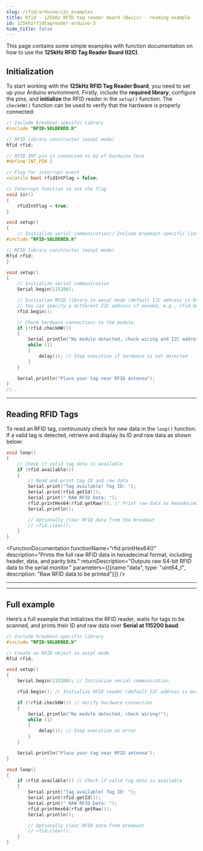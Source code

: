 ```yaml
---
slug: /rfid/arduino/i2c_examples
title: Rfid - 125kHz RFID tag reader board (Qwiic) - reading example
id: 125khzrfidtagreader-arduino-3
hide_title: false
---
```


This page contains some simple examples with function documentation on how to use the **125kHz RFID Tag Reader Board (I2C)**.

## Initialization

To start working with the **125kHz RFID Tag Reader Board**, you need to set up your Arduino environment. Firstly, include the **required library**, configure the pins, and **initialize** the RFID reader in the `setup()` function. The `checkHW()` function can be used to verify that the hardware is properly connected:

```cpp
// Include breakout-specific library
#include "RFID-SOLDERED.h"

// RFID library constructor (easyC mode)
Rfid rfid;

// RFID INT pin is connected to D2 of Dasduino Core
#define INT_PIN 2

// Flag for interrupt event
volatile bool rfidIntFlag = false;

// Interrupt function to set the flag
void isr()
{
    rfidIntFlag = true;
}

void setup()
{
    // Initialize serial communication// Include breakout-specific library
#include "RFID-SOLDERED.h"

// RFID library constructor (easyC mode)
Rfid rfid;
}

void setup()
{
    // Initialize serial communication
    Serial.begin(115200);

    // Initialize RFID library in easyC mode (default I2C address is 0x30)
    // You can specify a different I2C address if needed, e.g., rfid.begin(0x32);
    rfid.begin();

    // Check hardware connections to the module
    if (!rfid.checkHW())
    {
        Serial.println("No module detected, check wiring and I2C address!");
        while (1)
        {
            delay(1); // Stop execution if hardware is not detected
        }
    }

    Serial.println("Place your tag near RFID antenna");
}
//...
```

<FunctionDocumentation functionName="rfid.checkHW()" description="Checks whether the RFID module is properly connected and operational. This function verifies hardware connections and communication settings." returnDescription="Returns true: If hardware is detected and communication is successful. Returns false: If hardware is not detected or there is a communication issue." parameters={[]} />

---

## Reading RFID Tags

To read an RFID tag, continuously check for new data in the `loop()` function. If a valid tag is detected, retrieve and display its ID and raw data as shown below:

```cpp
void loop()
{
    // Check if valid tag data is available
    if (rfid.available())
    {
        // Read and print tag ID and raw data
        Serial.print("Tag available! Tag ID: ");
        Serial.print(rfid.getId());
        Serial.print(" RAW RFID Data: ");
        rfid.printHex64(rfid.getRaw()); // Print raw data as hexadecimal
        Serial.println();

        // Optionally clear RFID data from the breakout
        // rfid.clear();
    }
}
```

<FunctionDocumentation functionName="rfid.getId()" description="Retrieves the unique ID of the detected RFID tag." returnDescription="Returns an integer representing the unique ID of the tag." parameters={[]} />

<FunctionDocumentation
functionName="rfid.printHex64()"
description="Prints the full raw RFID data in hexadecimal format, including header, data, and parity bits."
returnDescription="Outputs raw 64-bit RFID data to the serial monitor."
parameters={[{name:"data", type: "uint64_t", description: "Raw RFID data to be printed"}]}
/>

---
<!-- <CenteredImage src="/img/rfid/qwiic_rfid.gif" alt="RFID (QWIIC)" caption="RFID (QWIIC)" /> -->

<CenteredImage src="/img/rfid/serialMonitorQWIIC.png" alt="Serial Monitor for RFID (QWIIC)" caption="Serial Monitor for RFID (QWIIC)" />

---

## Full example

Here’s a full example that initializes the RFID reader, waits for tags to be scanned, and prints their ID and raw data over **Serial at 115200 baud**:

```cpp
// Include breakout-specific library
#include "RFID-SOLDERED.h"

// Create an RFID object in easyC mode
Rfid rfid;

void setup()
{
    Serial.begin(115200); // Initialize serial communication

    rfid.begin(); // Initialize RFID reader (default I2C address is 0x30)

    if (!rfid.checkHW()) // Verify hardware connection
    {
        Serial.println("No module detected, check wiring!");
        while (1)
        {
            delay(1); // Stop execution on error
        }
    }

    Serial.println("Place your tag near RFID antenna");
}

void loop()
{
    if (rfid.available()) // Check if valid tag data is available
    {
        Serial.print("Tag available! Tag ID: ");
        Serial.print(rfid.getId());
        Serial.print(" RAW RFID Data: ");
        rfid.printHex64(rfid.getRaw());
        Serial.println();

        // Optionally clear RFID data from breakout
        // rfid.clear();
    }
}
```

<QuickLink 
  title="readTagIDWithEasyC.ino" 
  description="Example code for reading tags with the 125kHz RFID Tag Reader Board using I2C communication."
  url="https://github.com/SolderedElectronics/Soldered-RFID-Reader-125kHz-Arduino-Library/blob/main/examples/readTagIDWithEasyC/readTagIDWithEasyC.ino" 
/>